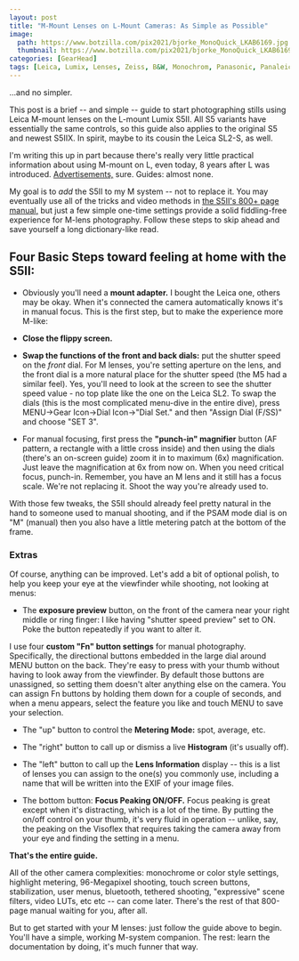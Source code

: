 ```yaml
---
layout: post
title: "M-Mount Lenses on L-Mount Cameras: As Simple as Possible"
image:
  path: https://www.botzilla.com/pix2021/bjorke_MonoQuick_LKAB6169.jpg
  thumbnail: https://www.botzilla.com/pix2021/bjorke_MonoQuick_LKAB6169.jpg
categories: [GearHead]
tags: [Leica, Lumix, Lenses, Zeiss, B&W, Monochrom, Panasonic, Panaleica]
---
```


...and no simpler.

This post is a brief -- and simple -- guide to start photographing stills using Leica M-mount lenses on the L-mount Lumix S5II. All S5 variants have essentially the same controls, so this guide also applies to the original S5 and newest S5IIX. In spirit, maybe to its cousin the Leica SL2-S, as well.

I'm writing this up in part because there's really very little practical information about using M-mount on L, even today, 8 years after L was introduced. <a href="https://youtu.be/p3-DWpYhuNU">Advertisements,</a> sure. Guides: almost none.

My goal is to _add_ the S5II to my M system -- not to replace it. You may eventually use all of the tricks and video methods in <a href="https://help.na.panasonic.com/wp-content/uploads/2023/02/DCS5M2_DVQP2839ZA_ENG.pdf">the S5II's 800+ page manual,</a> but just a few simple one-time settings provide a solid fiddling-free experience for M-lens photography. Follow these steps to skip ahead and save yourself a long dictionary-like read.

## Four Basic Steps toward feeling at home with the S5II:

<!--more-->

* Obviously you'll need a **mount adapter.** I bought the Leica one, others may be okay. When it's connected the camera automatically knows it's in manual focus. This is the first step, but to make the experience more M-like:

* **Close the flippy screen.**

* **Swap the functions of the front and back dials:** put the shutter speed on the _front_ dial. For M lenses, you're setting aperture on the lens, and the front dial is a more natural place for the shutter speed (the M5 had a similar feel). Yes, you'll need to look at the screen to see the shutter speed value - no top plate like the one on the Leica SL2. To swap the dials (this is the most complicated menu-dive in the entire dive), press MENU->Gear Icon->Dial Icon->"Dial Set." and then "Assign Dial (F/SS)" and choose "SET 3".

* For manual focusing, first press the **"punch-in" magnifier** button (AF pattern, a rectangle with a little cross inside) and then using the dials (there's an on-screen guide) zoom it in to maximum (6x) magnification. Just leave the magnification at 6x  from now on. When you need critical focus, punch-in. Remember, you have an M lens and it still has a focus scale. We're not replacing it. Shoot the way you're already used to.

With those few tweaks, the S5II should already feel pretty natural in the hand to someone used to manual shooting, and if the PSAM mode dial is on "M" (manual) then you also have a little metering patch at the bottom of the frame.

### Extras

Of course, anything can be improved. Let's add a bit of optional polish, to help you keep your eye at the viewfinder while shooting, not looking at menus:

* The **exposure preview** button, on the front of the camera near your right middle or ring finger: I like having "shutter speed preview" set to ON. Poke the button repeatedly if you want to alter it.

I use four **custom "Fn" button settings** for manual photography. Specifically, the directional buttons embedded in the large dial around MENU button on the back. They're easy to press with your thumb without having to look away from the viewfinder. By default those buttons are unassigned, so setting them doesn't alter anything else on the camera. You can assign Fn buttons by holding them down for a couple of seconds, and when a menu appears, select the feature you like and touch MENU to save your selection.

* The "up" button to control the **Metering Mode:** spot, average, etc.

* The "right" button to call up or dismiss a live **Histogram** (it's usually off).

* The "left" button to call up the **Lens Information** display -- this is a list of lenses you can assign to the one(s) you commonly use, including a name that will be written into the EXIF of your image files.

* The bottom button: **Focus Peaking ON/OFF.** Focus peaking is great except when it's distracting, which is a lot of the time. By putting the on/off control on your thumb, it's very fluid in operation -- unlike, say, the peaking on the Visoflex that requires taking the camera away from your eye and finding the setting in a menu.

**That's the entire guide.**

All of the other camera complexities: monochrome or color style settings, highlight metering, 96-Megapixel shooting, touch screen buttons, stabilization, user menus, bluetooth, tethered shooting, "expressive" scene filters, video LUTs, etc etc -- can come later. There's the rest of that 800-page manual waiting for you, after all.

But to get started with your M lenses: just follow the guide above to begin. You'll have a simple, working M-system companion. The rest: learn the documentation by doing, it's much funner that way.
